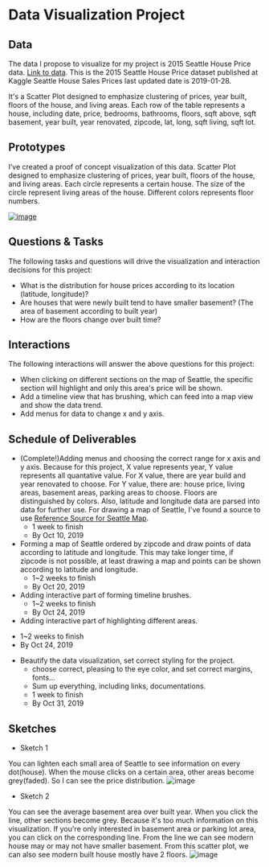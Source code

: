 # Data Visualization Project

## Data

The data I propose to visualize for my project is 2015 Seattle House Price data. [Link to data](https://gist.github.com/GeniXiong/e7c6bf03262966c543faa26805bf8bc7). This is the 2015 Seattle House Price dataset published at Kaggle Seattle House Sales Prices last updated date is 2019-01-28.

It's a Scatter Plot designed to emphasize clustering of prices, year built, floors of the house, and living areas.
Each row of the table represents a house, including date, price, bedrooms, bathrooms, floors, sqft above, sqft basement, year built, year renovated, zipcode, lat, long, sqft living, sqft lot.

## Prototypes

I’ve created a proof of concept visualization of this data. Scatter Plot designed to emphasize clustering of prices, year built, floors of the house, and living areas. Each circle represents a certain house. The size of the circle represent living areas of the house. Different colors represents floor numbers.

[![image](https://user-images.githubusercontent.com/35828260/66327760-5d389200-e8f9-11e9-87da-f533e7119724.png)
](https://vizhub.com/GeniXiong/1f401bd2405a440aa32b025d74ad9e95)


## Questions & Tasks

The following tasks and questions will drive the visualization and interaction decisions for this project:

 * What is the distribution for house prices according to its location (latitude, longitude)?
 * Are houses that were newly built tend to have smaller basement? (The area of basement according to built year)
 * How are the floors change over built time?
 
 ## Interactions

The following interactions will answer the above questions for this project:

 * When clicking on different sections on the map of Seattle, the specific section will highlight and only this area's price will be shown.
 * Add a timeline view that has brushing, which can feed into a map view and show the data trend.
 * Add menus for data to change x and y axis.
 
 ## Schedule of Deliverables
 
 * (Complete!)Adding menus and choosing the correct range for x axis and y axis. Because for this project, X value represents year, Y value represents all quantative value. For X value, there are year build and year renovated to choose. For Y value, there are: house price, living areas, basement areas, parking areas to choose. Floors are distinguished by colors. Also, latitude and longitude data are parsed into data for further use. For drawing a map of Seattle, I've found a source to use [Reference Source for Seattle Map](https://github.com/augbog/D3-Seattle-Crime-Rate).
   - 1 week to finish
   - By Oct 10, 2019
 * Forming a map of Seattle ordered by zipcode and draw points of data according to latitude and longitude. This may take longer time, if zipcode is not possible, at least drawing a map and points can be shown according to latitude and longitude.
   - 1~2 weeks to finish
   - By Oct 20, 2019
 * Adding interactive part of forming timeline brushes.
   - 1~2 weeks to finish
   - By Oct 24, 2019
  * Adding interactive part of highlighting different areas.
   - 1~2 weeks to finish
   - By Oct 24, 2019
 * Beautify the data visualization, set correct styling for the project.
   - choose correct, pleasing to the eye color, and set correct margins, fonts...
   - Sum up everything, including links, documentations.
   - 1 week to finish
   - By Oct 31, 2019
 
## Sketches

 * Sketch 1
 
 You can lighten each small area of Seattle to see information on every dot(house). When the mouse clicks on a certain area, other areas become grey(faded). So I can see the price distribution. 
![image](https://user-images.githubusercontent.com/35828260/65391620-3abf4a00-dd39-11e9-8344-4c94bbffed47.png)

 * Sketch 2
 
 You can see the average basement area over built year. When you click the line, other sections become grey. Because it's too much information on this visualization. If you're only interested in basement area or parking lot area, you can click on the corresponding line. From the line we can see modern house may or may not have smaller basement. From this scatter plot, we can also see modern built house mostly have 2 floors.
![image](https://user-images.githubusercontent.com/35828260/65391630-5165a100-dd39-11e9-9541-c5ad15dc4142.png)



